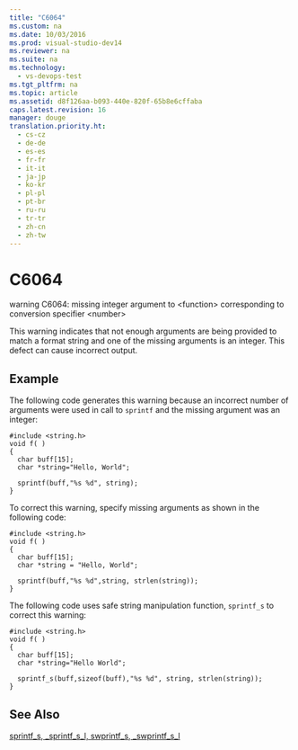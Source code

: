 ```yaml
---
title: "C6064"
ms.custom: na
ms.date: 10/03/2016
ms.prod: visual-studio-dev14
ms.reviewer: na
ms.suite: na
ms.technology: 
  - vs-devops-test
ms.tgt_pltfrm: na
ms.topic: article
ms.assetid: d8f126aa-b093-440e-820f-65b8e6cffaba
caps.latest.revision: 16
manager: douge
translation.priority.ht: 
  - cs-cz
  - de-de
  - es-es
  - fr-fr
  - it-it
  - ja-jp
  - ko-kr
  - pl-pl
  - pt-br
  - ru-ru
  - tr-tr
  - zh-cn
  - zh-tw
---
```

# C6064
warning C6064: missing integer argument to <function\> corresponding to conversion specifier <number\>  
  
 This warning indicates that not enough arguments are being provided to match a format string and one of the missing arguments is an integer. This defect can cause incorrect output.  
  
## Example  
 The following code generates this warning because an incorrect number of arguments were used in call to `sprintf` and the missing argument was an integer:  
  
```  
#include <string.h>  
void f( )  
{  
  char buff[15];  
  char *string="Hello, World";  
  
  sprintf(buff,"%s %d", string);  
}  
```  
  
 To correct this warning, specify missing arguments as shown in the following code:  
  
```  
#include <string.h>  
void f( )  
{  
  char buff[15];  
  char *string = "Hello, World";  
  
  sprintf(buff,"%s %d",string, strlen(string));  
}  
```  
  
 The following code uses safe string manipulation function, `sprintf_s` to correct this warning:  
  
```  
#include <string.h>  
void f( )  
{  
  char buff[15];  
  char *string="Hello World";  
  
  sprintf_s(buff,sizeof(buff),"%s %d", string, strlen(string));  
}  
```  
  
## See Also  
 [sprintf_s, _sprintf_s_l, swprintf_s, _swprintf_s_l](../Topic/sprintf_s,%20_sprintf_s_l,%20swprintf_s,%20_swprintf_s_l.md)